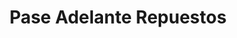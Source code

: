 ---
title: "Pase Adelante Repuestos"
url: /limon/pase-adelante-repuestos/
shop: piezas de automóviles
---
